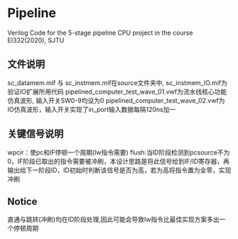 # Pipeline
Verilog Code for the 5-stage pipeline CPU project in the course EI332(2020), SJTU

## 文件说明
sc_datamem.mif 与 sc_instmem.mif在source文件夹中, sc_instmem_IO.mif为验证IO扩展所用代码
pipelined_computer_test_wave_01.vwf为流水线核心功能仿真波形, 输入开关SW0-9均设为0
pipelined_computer_test_wave_02.vwf为IO仿真波形，输入开关实现了in_port输入数据每隔120ns加一

## 关键信号说明
wpcir：使pc和IF停顿一个周期(lw指令需要)
flush:当ID阶段检测到pcsource不为0，IF阶段已取出的指令需要被冲刷，本设计思路是将此信号给到IF/ID寄存器，再输出给下一阶段ID，ID初始时判断该信号是否为高，若为高将指令置为全零，实现冲刷

## Notice
直通与跳转(冲刷)均在ID阶段处理,因此可能会导致lw指令比最佳实现方案多出一个停顿周期
